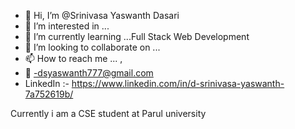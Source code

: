 - 👋 Hi, I’m @Srinivasa Yaswanth Dasari
- 👀 I’m interested in ... 
- 🌱 I’m currently learning ...Full Stack Web Development
- 💞️ I’m looking to collaborate on ...
- 📫 How to reach me ... ,
- 📧 -dsyaswanth777@gmail.com
- LinkedIn :- https://www.linkedin.com/in/d-srinivasa-yaswanth-7a752619b/
<!---
DSYaswanth777/DSYaswanth777 is a ✨ special ✨ repository because its `README.md` (this file) appears on your GitHub profile.
You can click the Preview link to take a look at your changes.
--->
Currently i am a CSE student at Parul university
